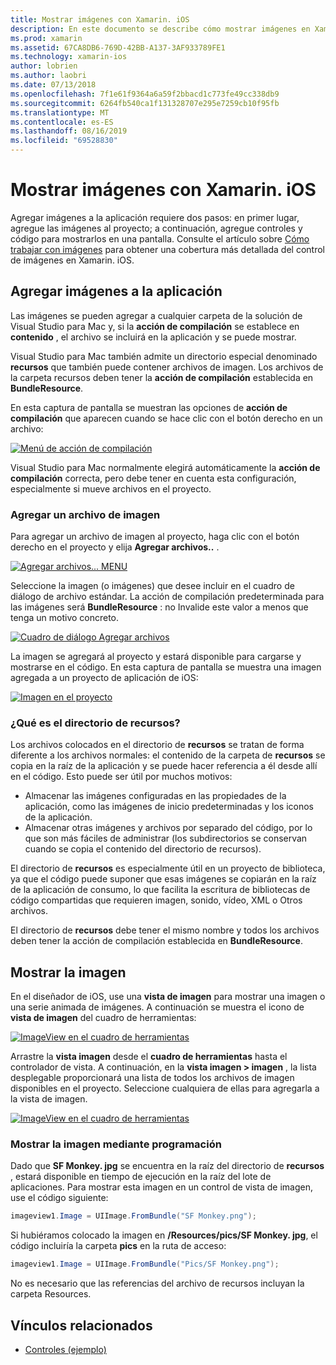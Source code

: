 ```yaml
---
title: Mostrar imágenes con Xamarin. iOS
description: En este documento se describe cómo mostrar imágenes en Xamarin. iOS. Trata la adición de imágenes a una aplicación mediante programación o a través del diseñador de iOS.
ms.prod: xamarin
ms.assetid: 67CA8DB6-769D-42BB-A137-3AF933789FE1
ms.technology: xamarin-ios
author: lobrien
ms.author: laobri
ms.date: 07/13/2018
ms.openlocfilehash: 7f1e61f9364a6a59f2bbacd1c773fe49cc338db9
ms.sourcegitcommit: 6264fb540ca1f131328707e295e7259cb10f95fb
ms.translationtype: MT
ms.contentlocale: es-ES
ms.lasthandoff: 08/16/2019
ms.locfileid: "69528830"
---
```

# <a name="displaying-images-with-xamarinios"></a>Mostrar imágenes con Xamarin. iOS

Agregar imágenes a la aplicación requiere dos pasos: en primer lugar, agregue las imágenes al proyecto; a continuación, agregue controles y código para mostrarlos en una pantalla. Consulte el artículo sobre [Cómo trabajar con imágenes](~/ios/app-fundamentals/images-icons/index.md) para obtener una cobertura más detallada del control de imágenes en Xamarin. iOS.

## <a name="adding-images-to-your-app"></a>Agregar imágenes a la aplicación

Las imágenes se pueden agregar a cualquier carpeta de la solución de Visual Studio para Mac y, si la **acción de compilación** se establece en **contenido** , el archivo se incluirá en la aplicación y se puede mostrar.

Visual Studio para Mac también admite un directorio especial denominado **recursos** que también puede contener archivos de imagen. Los archivos de la carpeta recursos deben tener la **acción de compilación** establecida en **BundleResource**.

En esta captura de pantalla se muestran las opciones de **acción de compilación** que aparecen cuando se hace clic con el botón derecho en un archivo:

 [![](image-images/image30a.png "Menú de acción de compilación")](image-images/image30a.png#lightbox)

Visual Studio para Mac normalmente elegirá automáticamente la **acción de compilación** correcta, pero debe tener en cuenta esta configuración, especialmente si mueve archivos en el proyecto.

### <a name="adding-an-image-file"></a>Agregar un archivo de imagen

Para agregar un archivo de imagen al proyecto, haga clic con el botón derecho en el proyecto y elija **Agregar archivos..** .

 [![](image-images/image31a.png "Agregar archivos... MENU")](image-images/image31a.png#lightbox)

Seleccione la imagen (o imágenes) que desee incluir en el cuadro de diálogo de archivo estándar. La acción de compilación predeterminada para las imágenes será **BundleResource** : no Invalide este valor a menos que tenga un motivo concreto.

 [![](image-images/image32a.png "Cuadro de diálogo Agregar archivos")](image-images/image32a.png#lightbox)

La imagen se agregará al proyecto y estará disponible para cargarse y mostrarse en el código. En esta captura de pantalla se muestra una imagen agregada a un proyecto de aplicación de iOS:

 [![](image-images/image33a.png "Imagen en el proyecto")](image-images/image33a.png#lightbox)

### <a name="what-is-the-resources-directory"></a>¿Qué es el directorio de recursos?

Los archivos colocados en el directorio de **recursos** se tratan de forma diferente a los archivos normales: el contenido de la carpeta de **recursos** se copia en la raíz de la aplicación y se puede hacer referencia a él desde allí en el código. Esto puede ser útil por muchos motivos:

- Almacenar las imágenes configuradas en las propiedades de la aplicación, como las imágenes de inicio predeterminadas y los iconos de la aplicación.
- Almacenar otras imágenes y archivos por separado del código, por lo que son más fáciles de administrar (los subdirectorios se conservan cuando se copia el contenido del directorio de recursos).


El directorio de **recursos** es especialmente útil en un proyecto de biblioteca, ya que el código puede suponer que esas imágenes se copiarán en la raíz de la aplicación de consumo, lo que facilita la escritura de bibliotecas de código compartidas que requieren imagen, sonido, vídeo, XML o Otros archivos.

El directorio de **recursos** debe tener el mismo nombre y todos los archivos deben tener la acción de compilación establecida en **BundleResource**.

## <a name="displaying-the-image"></a>Mostrar la imagen

En el diseñador de iOS, use una **vista de imagen** para mostrar una imagen o una serie animada de imágenes. A continuación se muestra el icono de **vista de imagen** del cuadro de herramientas:

 [![](image-images/image35a.png "ImageView en el cuadro de herramientas")](image-images/image35.png#lightbox)

Arrastre la **vista imagen** desde el **cuadro de herramientas** hasta el controlador de vista. A continuación, en la **vista imagen > imagen** , la lista desplegable proporcionará una lista de todos los archivos de imagen disponibles en el proyecto. Seleccione cualquiera de ellas para agregarla a la vista de imagen.

 [![](image-images/image36a.png "ImageView en el cuadro de herramientas")](image-images/image36.png#lightbox)

### <a name="displaying-the-image-programmatically"></a>Mostrar la imagen mediante programación

Dado que **SF Monkey. jpg** se encuentra en la raíz del directorio de **recursos** , estará disponible en tiempo de ejecución en la raíz del lote de aplicaciones. Para mostrar esta imagen en un control de vista de imagen, use el código siguiente:

```csharp
imageview1.Image = UIImage.FromBundle("SF Monkey.png");
```

Si hubiéramos colocado la imagen en **/Resources/pics/SF Monkey. jpg**, el código incluiría la carpeta **pics** en la ruta de acceso:

```csharp
imageview1.Image = UIImage.FromBundle("Pics/SF Monkey.png");
```

No es necesario que las referencias del archivo de recursos incluyan la carpeta Resources.

## <a name="related-links"></a>Vínculos relacionados

- [Controles (ejemplo)](https://docs.microsoft.com/samples/xamarin/ios-samples/controls)

